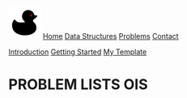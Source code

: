 <head>
<meta charset="UTF-8">
<title>OIS problems</title>
<META NAME="Description" CONTENT="Wanna see some algorithms ? You came to the right place.">
<link rel="icon" type="image/png" href="/favicon-96x96.png" sizes="96x96" />
<link rel="icon" type="image/svg+xml" href="/favicon.svg" />
<link rel="shortcut icon" href="/favicon.ico" />
<link rel="apple-touch-icon" sizes="180x180" href="/apple-touch-icon.png" />
<link rel="manifest" href="/site.webmanifest" />
<link rel="stylesheet" href="/stylesheet/style.css">
<script src="/js/highlight.min.js"></script>
</head>

<div id="navbar">
  <div class="buttons">

  ![LOGO](/duck.png)
  <a href="/index.html">Home</a>
  <a href="javascript:void(0)">Data Structures</a>
  <a class="active" href="/Problems/problems.html">Problems</a>
  <a href="javascript:void(0)">Contact</a>
  </div>
</div>

<div class ="non-essential">
<div id="right-navbar">
<div id="space">
</div>

[Introduction](#warning-the-site-is-under-construction)
[Getting Started](#per-iniziare)
[My Template](#il-mio-template-base)

</div>
</div>
<div class="content">

# PROBLEM LISTS OIS


</div>
<script>hljs.initHighlightingOnLoad();</script>

